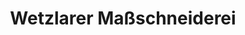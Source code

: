 ---
title: "Wetzlarer Maßschneiderei"
url: /wetzlar/wetzlarer-massschneiderei/
shop: Schneiderei
---